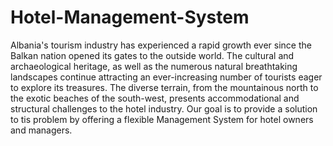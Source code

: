 # Hotel-Management-System
Albania's tourism industry has experienced a rapid growth ever since the Balkan nation opened its gates to the outside world. The cultural and archaeological heritage, as well as the numerous natural breathtaking landscapes continue attracting an ever-increasing number of tourists eager to explore its treasures. The diverse terrain, from the mountainous north to the exotic beaches of the south-west, presents accommodational and structural challenges to the hotel industry. Our goal is to provide a solution to tis problem by offering a flexible Management System for hotel owners and managers.
